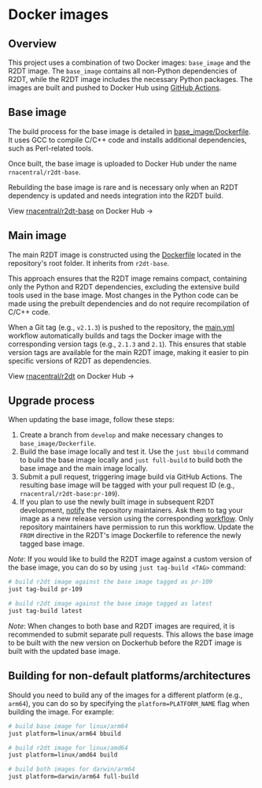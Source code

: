 # Docker images

## Overview

This project uses a combination of two Docker images: `base_image` and the R2DT image. The `base_image` contains all non-Python dependencies of R2DT, while the R2DT image includes the necessary Python packages. The images are built and pushed to Docker Hub using [GitHub Actions](./github-actions.md).

## Base image

The build process for the base image is detailed in [base_image/Dockerfile](https://github.com/r2dt-bio/R2DT/blob/main/base_image/Dockerfile). It uses GCC to compile C/C++ code and installs additional dependencies, such as Perl-related tools.

Once built, the base image is uploaded to Docker Hub under the name `rnacentral/r2dt-base`.

Rebuilding the base image is rare and is necessary only when an R2DT dependency is updated and needs integration into the R2DT build.

View [rnacentral/r2dt-base](https://hub.docker.com/r/rnacentral/r2dt-base) on Docker Hub &rarr;

## Main image

The main R2DT image is constructed using the [Dockerfile](https://github.com/r2dt-bio/R2DT/blob/main/Dockerfile) located in the repository's root folder. It inherits from `r2dt-base`.

This approach ensures that the R2DT image remains compact, containing only the Python and R2DT dependencies, excluding the extensive build tools used in the base image. Most changes in the Python code can be made using the prebuilt dependencies and do not require recompilation of C/C++ code.

When a Git tag (e.g., `v2.1.3`) is pushed to the repository, the [main.yml](https://github.com/r2dt-bio/R2DT/blob/main/.github/workflows/main.yml) workflow automatically builds and tags the Docker image with the corresponding version tags (e.g., `2.1.3` and `2.1`). This ensures that stable version tags are available for the main R2DT image, making it easier to pin specific versions of R2DT as dependencies.

View [rnacentral/r2dt](https://hub.docker.com/r/rnacentral/r2dt) on Docker Hub &rarr;

## Upgrade process

When updating the base image, follow these steps:

1. Create a branch from `develop` and make necessary changes to `base_image/Dockerfile`.
2. Build the base image locally and test it. Use the `just bbuild` command to build the base image locally and `just full-build` to build both the base image and the main image locally.
3. Submit a pull request, triggering image build via GitHub Actions. The resulting base image will be tagged with your pull request ID (e.g., `rnacentral/r2dt-base:pr-109`).
4. If you plan to use the newly built image in subsequent R2DT development, [notify](https://github.com/r2dt-bio/r2dt/issues/new) the repository maintainers. Ask them to tag your image as a new release version using the corresponding [workflow](https://github.com/r2dt-bio/R2DT/actions/workflows/tag-base-image.yml). Only repository maintainers have permission to run this workflow. Update the `FROM` directive in the R2DT's image Dockerfile to reference the newly tagged base image.

_Note_: If you would like to build the R2DT image against a custom version of the base image, you can do so by using `just tag-build <TAG>` command:

```bash
# build r2dt image against the base image tagged as pr-109
just tag-build pr-109

# build r2dt image against the base image tagged as latest
just tag-build latest
```

_Note_: When changes to both base and R2DT images are required, it is recommended to submit separate pull requests. This allows the base image to be built with the new version on Dockerhub before the R2DT image is built with the updated base image.


## Building for non-default platforms/architectures

Should you need to build any of the images for a different platform (e.g., `arm64`), you can do so by specifying the `platform=PLATFORM_NAME` flag when building the image. For example:

```bash
# build base image for linux/arm64
just platform=linux/arm64 bbuild

# build r2dt image for linux/amd64
just platform=linux/amd64 build

# build both images for darwin/arm64
just platform=darwin/arm64 full-build
```
